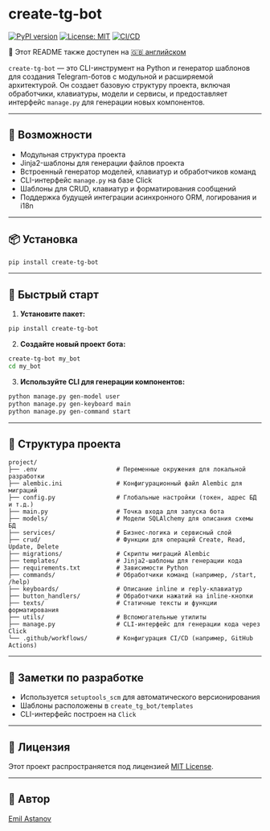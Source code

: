 # create-tg-bot

[![PyPI version](https://img.shields.io/pypi/v/create-tg-bot.svg)](https://pypi.org/project/create-tg-bot/)
[![License: MIT](https://img.shields.io/badge/License-MIT-yellow.svg)](LICENSE)
[![CI/CD](https://github.com/emilastanov/create-tg-bot/actions/workflows/publish.yml/badge.svg)](https://github.com/emilastanov/create-tg-bot/actions)

📖 Этот README также доступен на [🇬🇧 английском](README.md)

`create-tg-bot` — это CLI-инструмент на Python и генератор шаблонов для создания Telegram-ботов с модульной и расширяемой архитектурой. Он создает базовую структуру проекта, включая обработчики, клавиатуры, модели и сервисы, и предоставляет интерфейс `manage.py` для генерации новых компонентов.

---

## 🔧 Возможности

- Модульная структура проекта
- Jinja2-шаблоны для генерации файлов проекта
- Встроенный генератор моделей, клавиатур и обработчиков команд
- CLI-интерфейс `manage.py` на базе Click
- Шаблоны для CRUD, клавиатур и форматирования сообщений
- Поддержка будущей интеграции асинхронного ORM, логирования и i18n

---

## 📦 Установка

```bash
pip install create-tg-bot
```

---

## 🚀 Быстрый старт

1. **Установите пакет:**

```bash
pip install create-tg-bot
```

2. **Создайте новый проект бота:**

```bash
create-tg-bot my_bot
cd my_bot
```

3. **Используйте CLI для генерации компонентов:**

```bash
python manage.py gen-model user
python manage.py gen-keyboard main
python manage.py gen-command start
```

---

## 📁 Структура проекта

```
project/
├── .env                      # Переменные окружения для локальной разработки
├── alembic.ini               # Конфигурационный файл Alembic для миграций
├── config.py                 # Глобальные настройки (токен, адрес БД и т.д.)
├── main.py                   # Точка входа для запуска бота
├── models/                   # Модели SQLAlchemy для описания схемы БД
├── services/                 # Бизнес-логика и сервисный слой
├── crud/                     # Функции для операций Create, Read, Update, Delete
├── migrations/               # Скрипты миграций Alembic
├── templates/                # Jinja2-шаблоны для генерации кода
├── requirements.txt          # Зависимости Python
├── commands/                 # Обработчики команд (например, /start, /help)
├── keyboards/                # Описание inline и reply-клавиатур
├── button_handlers/          # Обработчики нажатий на inline-кнопки
├── texts/                    # Статичные тексты и функции форматирования
├── utils/                    # Вспомогательные утилиты
├── manage.py                 # CLI-интерфейс для генерации кода через Click
└── .github/workflows/        # Конфигурация CI/CD (например, GitHub Actions)

```

---

## 🧪 Заметки по разработке

- Используется `setuptools_scm` для автоматического версионирования
- Шаблоны расположены в `create_tg_bot/templates`
- CLI-интерфейс построен на `Click`

---

## 📄 Лицензия

Этот проект распространяется под лицензией [MIT License](LICENSE).

---

## 👤 Автор

[Emil Astanov](mailto:emila1998@yandex.ru)
